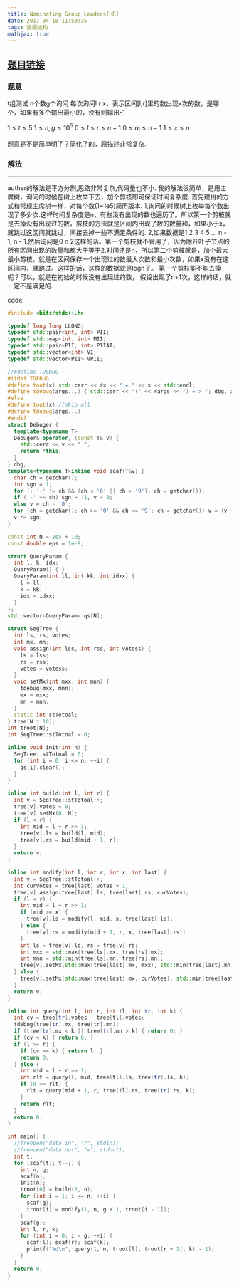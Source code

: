 ```yaml
---
title: Nominating Group Leaders[HR]
date: 2017-04-18 11:50:35
tags: 数据结构
mathjax: true
---
```


## [题目链接](https://www.hackerrank.com/contests/w31/challenges/nominating-group-leaders)

### 题意

t组测试
n个数g个询问
每次询问l r x，表示区间[l,r]里的数出现x次的数，是哪个，如果有多个输出最小的，没有则输出-1

$1\le t \le 5$
$1\le n, g \le 10^5$
$0 \le l \le r \le n - 1$
$0 \le a_i \le n - 1$
$1 \le x \le n$

题意是不是简单明了？简化了的，原描述非常复杂.
<!-- more -->

### 解法
---
auther的解法是平方分割,思路非常复杂,代码量也不小.
我的解法很简单，是用主席树，询问的时候在树上枚举下去，加个剪枝即可保证时间复杂度.
首先建树的方式和常规主席树一样，对每个数(1~1e5)简历版本.
1,询问的时候树上枚举每个数出现了多少次.这样时间复杂度是n，有些没有出现的数也遍历了。所以第一个剪枝就是去掉没有出现过的数，剪枝的方法就是区间内出现了数的数量和，如果小于x，就跳过这区间就跳过，间接去掉一些不满足条件的.
2,如果数据是1 2 3 4 5 ... n - 1, n - 1.然后询问是0 n 2这样的话。第一个剪枝就不管用了，因为除开叶子节点的所有区间出现的数量和都大于等于2.时间还是n，所以第二个剪枝就是，加个最大最小剪枝。就是在区间保存一个出现过的数最大次数和最小次数，如果x没有在这区间内，就跳过。这样的话，这样的数据就是logn了。
第一个剪枝能不能去掉呢？可以，就是在初始的时候没有出现过的数， 假设出现了n+1次，这样的话，就一定不是满足的.

cdde:
```cpp
#include <bits/stdc++.h>

typedef long long LLONG;
typedef std::pair<int, int> PII;
typedef std::map<int, int> MII;
typedef std::pair<PII, int> PIIAI;
typedef std::vector<int> VI;
typedef std::vector<PII> VPII;

//#define TDEBUG
#ifdef TDEBUG
#define tout(x) std::cerr << #x << " = " << x << std::endl;
#define tdebug(args...) { std::cerr << "(" << #args << ") = > "; dbg, args; std::cerr << std::endl; }
#else
#define tout(x) //skip all
#define tdebug(args...)
#endif
struct Debuger {
  template<typename T>
  Debuger& operator, (const T& v) {
    std::cerr << v << " ";
    return *this;
  }
} dbg;
template<typename T>inline void scaf(T&v) {
  char ch = getchar();
  int sgn = 1;
  for (; '-' != ch && (ch < '0' || ch > '9'); ch = getchar());
  if ('-' == ch) sgn = -1, v = 0;
  else v = ch - '0';
  for (ch = getchar(); ch >= '0' && ch <= '9'; ch = getchar()) v = (v << 1) + (v << 3) + ch - '0';
  v *= sgn;
}

const int N = 2e5 + 10;
const double eps = 1e-8;

struct QueryParam {
  int l, k, idx;
  QueryParam() { }
  QueryParam(int ll, int kk, int idxx) {
    l = ll;
    k = kk;
    idx = idxx;
  }
};
std::vector<QueryParam> qs[N];

struct SegTree {
  int ls, rs, votes;
  int mx, mn;
  void assign(int lss, int rss, int votess) {
    ls = lss;
    rs = rss;
    votes = votess;
  }
  void setMx(int mxx, int mnn) {
    tdebug(mxx, mnn);
    mx = mxx;
    mn = mnn;
  }
  static int stTotoal;
} tree[N * 10];
int troot[N];
int SegTree::stTotoal = 0;

inline void init(int n) {
  SegTree::stTotoal = 0;
  for (int i = 0; i <= n; ++i) {
    qs[i].clear();
  }
}

inline int build(int l, int r) {
  int v = SegTree::stTotoal++;
  tree[v].votes = 0;
  tree[v].setMx(0, N);
  if (l < r) {
    int mid = l + r >> 1;
    tree[v].ls = build(l, mid);
    tree[v].rs = build(mid + 1, r);
  }
  return v;
}

inline int modify(int l, int r, int x, int last) {
  int v = SegTree::stTotoal++;
  int curVotes = tree[last].votes + 1;
  tree[v].assign(tree[last].ls, tree[last].rs, curVotes);
  if (l < r) {
    int mid = l + r >> 1;
    if (mid >= x) {
      tree[v].ls = modify(l, mid, x, tree[last].ls);
    } else {
      tree[v].rs = modify(mid + 1, r, x, tree[last].rs);
    }
    int ls = tree[v].ls, rs = tree[v].rs;
    int mxx = std::max(tree[ls].mx, tree[rs].mx);
    int mnn = std::min(tree[ls].mn, tree[rs].mn);
    tree[v].setMx(std::max(tree[last].mx, mxx), std::min(tree[last].mn, mnn));
  } else {
    tree[v].setMx(std::max(tree[last].mx, curVotes), std::min(tree[last].mn, curVotes));
  }
  return v;
}

inline int query(int l, int r, int tl, int tr, int k) {
  int cv = tree[tr].votes - tree[tl].votes;
  tdebug(tree[tr].mx, tree[tr].mn);
  if (tree[tr].mx < k || tree[tr].mn > k) { return 0; }
  if (cv < k) { return 0; }
  if (l >= r) {
    if (cv == k) { return l; }
    return 0;
  } else {
    int mid = l + r >> 1;
    int rlt = query(l, mid, tree[tl].ls, tree[tr].ls, k);
    if (0 == rlt) {
      rlt = query(mid + 1, r, tree[tl].rs, tree[tr].rs, k);
    }
    return rlt;
  }
  return 0;
}

int main() {
  //freopen("data.in", "r", stdin);
  //freopen("data.out", "w", stdout);
  int t;
  for (scaf(t); t--;) {
    int n, g;
    scaf(n);
    init(n);
    troot[0] = build(1, n);
    for (int i = 1; i <= n; ++i) {
      scaf(g);
      troot[i] = modify(1, n, g + 1, troot[i - 1]);
    }
    scaf(g);
    int l, r, k;
    for (int i = 0; i < g; ++i) {
      scaf(l); scaf(r); scaf(k);
      printf("%d\n", query(1, n, troot[l], troot[r + 1], k) - 1);
    }
  }
  return 0;
}

```